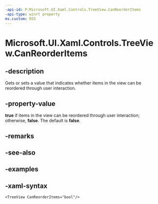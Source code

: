 ```yaml
---
-api-id: P:Microsoft.UI.Xaml.Controls.TreeView.CanReorderItems
-api-type: winrt property
ms.custom: RS5
---
```

<!-- Property syntax.
public bool CanReorderItems { get;  set; }
-->

# Microsoft.UI.Xaml.Controls.TreeView.CanReorderItems


## -description

Gets or sets a value that indicates whether items in the view can be reordered through user interaction.


## -property-value

**true** if items in the view can be reordered through user interaction; otherwise, **false**. The default is **false**.


## -remarks


## -see-also


## -examples


## -xaml-syntax

```xaml
<TreeView CanReorderItems="bool"/>
```


